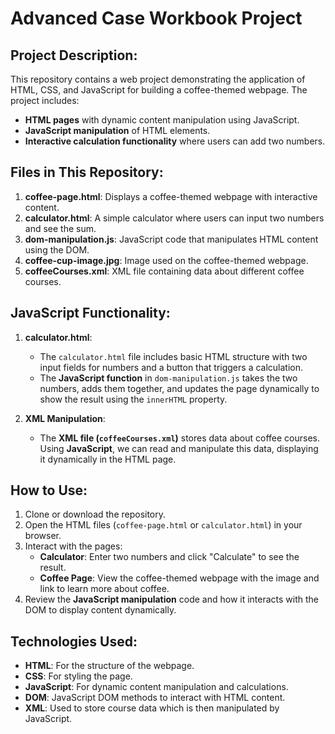 # Advanced Case Workbook Project

## Project Description:
This repository contains a web project demonstrating the application of HTML, CSS, and JavaScript for building a coffee-themed webpage. The project includes:
- **HTML pages** with dynamic content manipulation using JavaScript.
- **JavaScript manipulation** of HTML elements.
- **Interactive calculation functionality** where users can add two numbers.

## Files in This Repository:

1. **coffee-page.html**: Displays a coffee-themed webpage with interactive content.
2. **calculator.html**: A simple calculator where users can input two numbers and see the sum.
3. **dom-manipulation.js**: JavaScript code that manipulates HTML content using the DOM.
4. **coffee-cup-image.jpg**: Image used on the coffee-themed webpage.
5. **coffeeCourses.xml**: XML file containing data about different coffee courses.

## JavaScript Functionality:

1. **calculator.html**: 
   - The `calculator.html` file includes basic HTML structure with two input fields for numbers and a button that triggers a calculation.
   - The **JavaScript function** in `dom-manipulation.js` takes the two numbers, adds them together, and updates the page dynamically to show the result using the `innerHTML` property.

2. **XML Manipulation**:
   - The **XML file (`coffeeCourses.xml`)** stores data about coffee courses. Using **JavaScript**, we can read and manipulate this data, displaying it dynamically in the HTML page.

## How to Use:
1. Clone or download the repository.
2. Open the HTML files (`coffee-page.html` or `calculator.html`) in your browser.
3. Interact with the pages:
   - **Calculator**: Enter two numbers and click "Calculate" to see the result.
   - **Coffee Page**: View the coffee-themed webpage with the image and link to learn more about coffee.
4. Review the **JavaScript manipulation** code and how it interacts with the DOM to display content dynamically.

## Technologies Used:
- **HTML**: For the structure of the webpage.
- **CSS**: For styling the page.
- **JavaScript**: For dynamic content manipulation and calculations.
- **DOM**: JavaScript DOM methods to interact with HTML content.
- **XML**: Used to store course data which is then manipulated by JavaScript.


